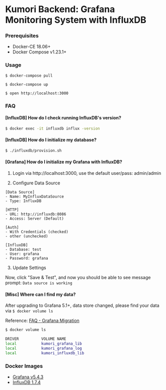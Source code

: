 # Kumori Backend: Grafana Monitoring System with InfluxDB

### Prerequisites

- Docker-CE 18.06+
- Docker Compose v1.23.1+

### Usage

    $ docker-compose pull

    $ docker-compose up

    $ open http://localhost:3000

### FAQ

#### [InfluxDB] How do I check running InfluxDB's version?

```bash
$ docker exec -it influxdb influx -version
```

#### [InfluxDB] How do I initialize my database?

```bash
$ ./influxdb/provision.sh
```


#### [Grafana] How do I initialize my Grafana with InfluxDB?

1. Login via http://localhost:3000, use the default user/pass: admin/admin

2. Configure Data Source

```
[Data Source]
- Name: MyInfluxDataSource
- Type: InfluxDB

[HTTP]
- URL: http://influxdb:8086
- Access: Server (Default)

[Auth]
- With Credentials (checked)
- other (unchecked)

[InfluxDB]
- Database: test
- User: grafana
- Password: grafana
```

3. Update Settings

Now, click "Save & Test", and now you should be able to see message prompt: `Data source is working`


#### [Misc] Where can I find my data?

After upgrading to Grafana 5.1+, data store changed, please find your data via `$ docker volume ls`

Reference: [FAQ - Grafana Migration][faq-grafana-migration]

```bash
$ docker volume ls

DRIVER          VOLUME NAME
local           kumori_grafana_lib
local           kumori_grafana_log
local           kumori_influxdb_lib
```

### Docker Images

- [Grafana v5.4.3][docker-image-grafana]
- [InfluxDB 1.7.4][docker-image-influxdb]

[docker-image-influxdb]: https://hub.docker.com/_/influxdb/
[docker-image-grafana]: https://hub.docker.com/r/grafana/grafana/
[faq-grafana-migration]: http://docs.grafana.org/installation/docker/#migration-from-a-previous-version-of-the-docker-container-to-5-1-or-later
